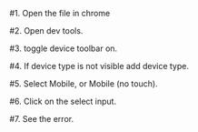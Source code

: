 #1. Open the file in chrome

#2. Open dev tools.

#3. toggle device toolbar on.

#4. If device type is not visible add device type.

#5. Select Mobile, or Mobile (no touch).

#6. Click on the select input.

#7. See the error.
